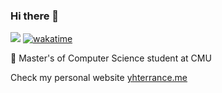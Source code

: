 ### Hi there 👋

<!--
**YHTerrance/YHTerrance** is a ✨ _special_ ✨ repository because its `README.md` (this file) appears on your GitHub profile.

Here are some ideas to get you started:

- 🔭 I’m currently working on ...
- 🌱 I’m currently learning ...
- 👯 I’m looking to collaborate on ...
- 🤔 I’m looking for help with ...
- 💬 Ask me about ...
- 📫 How to reach me: ...
- 😄 Pronouns: ...
- ⚡ Fun fact: ...

-->


![](https://komarev.com/ghpvc/?username=YHTerrance&color=green)  [![wakatime](https://wakatime.com/badge/user/2c0e73f1-cf66-46d1-845a-fc6117decab3.svg)](https://wakatime.com/@2c0e73f1-cf66-46d1-845a-fc6117decab3)

🌱 Master's of Computer Science student at CMU

Check my personal website [yhterrance.me](https://yhterrance.me)
